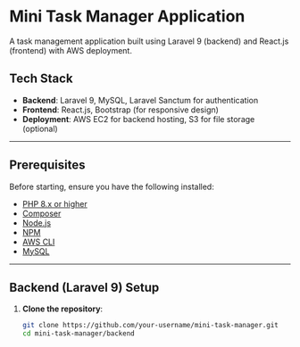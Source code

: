 # Mini Task Manager Application

A task management application built using Laravel 9 (backend) and React.js (frontend) with AWS deployment.

## Tech Stack
- **Backend**: Laravel 9, MySQL, Laravel Sanctum for authentication
- **Frontend**: React.js, Bootstrap (for responsive design)
- **Deployment**: AWS EC2 for backend hosting, S3 for file storage (optional)

---

## Prerequisites

Before starting, ensure you have the following installed:

- [PHP 8.x or higher](https://www.php.net/)
- [Composer](https://getcomposer.org/)
- [Node.js](https://nodejs.org/)
- [NPM](https://www.npmjs.com/)
- [AWS CLI](https://aws.amazon.com/cli/)
- [MySQL](https://www.mysql.com/)

---

## Backend (Laravel 9) Setup

1. **Clone the repository**:
   ```bash
   git clone https://github.com/your-username/mini-task-manager.git
   cd mini-task-manager/backend
